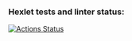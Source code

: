 ### Hexlet tests and linter status:
[![Actions Status](https://github.com/JuliaLen-web/frontend-project-12/actions/workflows/hexlet-check.yml/badge.svg)](https://github.com/JuliaLen-web/frontend-project-12/actions)